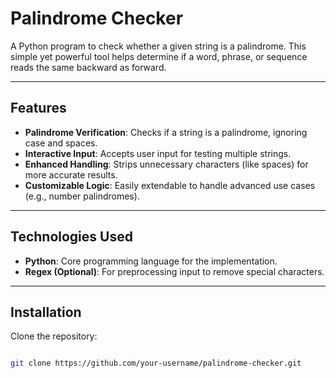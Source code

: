 # Palindrome Checker

A Python program to check whether a given string is a palindrome. This simple yet powerful tool helps determine if a word, phrase, or sequence reads the same backward as forward.

---

## Features

- **Palindrome Verification**: Checks if a string is a palindrome, ignoring case and spaces.
- **Interactive Input**: Accepts user input for testing multiple strings.
- **Enhanced Handling**: Strips unnecessary characters (like spaces) for more accurate results.
- **Customizable Logic**: Easily extendable to handle advanced use cases (e.g., number palindromes).

---

## Technologies Used

- **Python**: Core programming language for the implementation.
- **Regex (Optional)**: For preprocessing input to remove special characters.

---

## Installation
Clone the repository:
```bash

git clone https://github.com/your-username/palindrome-checker.git
